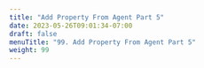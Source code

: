 ```yaml
---
title: "Add Property From Agent Part 5"
date: 2023-05-26T09:01:34-07:00
draft: false
menuTitle: "99. Add Property From Agent Part 5"
weight: 99
---
```


